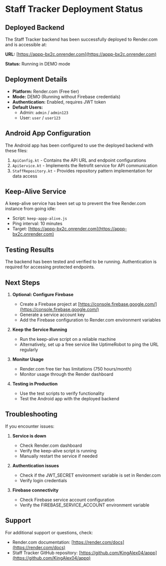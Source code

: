 # Staff Tracker Deployment Status

## Deployed Backend

The Staff Tracker backend has been successfully deployed to Render.com and is accessible at:

**URL:** [https://appp-bx2c.onrender.com](https://appp-bx2c.onrender.com)

**Status:** Running in DEMO mode

## Deployment Details

- **Platform:** Render.com (Free tier)
- **Mode:** DEMO (Running without Firebase credentials)
- **Authentication:** Enabled, requires JWT token
- **Default Users:** 
  - Admin: `admin` / `admin123`
  - User: `user` / `user123`

## Android App Configuration

The Android app has been configured to use the deployed backend with these files:

1. `ApiConfig.kt` - Contains the API URL and endpoint configurations
2. `ApiService.kt` - Implements the Retrofit service for API communication
3. `StaffRepository.kt` - Provides repository pattern implementation for data access

## Keep-Alive Service

A keep-alive service has been set up to prevent the free Render.com instance from going idle:

- Script: `keep-appp-alive.js`
- Ping interval: 10 minutes
- Target: [https://appp-bx2c.onrender.com](https://appp-bx2c.onrender.com)

## Testing Results

The backend has been tested and verified to be running. Authentication is required for accessing protected endpoints.

## Next Steps

1. **Optional: Configure Firebase**
   - Create a Firebase project at [https://console.firebase.google.com/](https://console.firebase.google.com/)
   - Generate a service account key
   - Add the Firebase configuration to Render.com environment variables

2. **Keep the Service Running**
   - Run the keep-alive script on a reliable machine
   - Alternatively, set up a free service like UptimeRobot to ping the URL regularly

3. **Monitor Usage**
   - Render.com free tier has limitations (750 hours/month)
   - Monitor usage through the Render dashboard

4. **Testing in Production**
   - Use the test scripts to verify functionality
   - Test the Android app with the deployed backend

## Troubleshooting

If you encounter issues:

1. **Service is down**
   - Check Render.com dashboard
   - Verify the keep-alive script is running
   - Manually restart the service if needed

2. **Authentication issues**
   - Check if the JWT_SECRET environment variable is set in Render.com
   - Verify login credentials

3. **Firebase connectivity**
   - Check Firebase service account configuration
   - Verify the FIREBASE_SERVICE_ACCOUNT environment variable

## Support

For additional support or questions, check:
- Render.com documentation: [https://render.com/docs](https://render.com/docs)
- Staff Tracker GitHub repository: [https://github.com/KingAlex04/appp](https://github.com/KingAlex04/appp) 